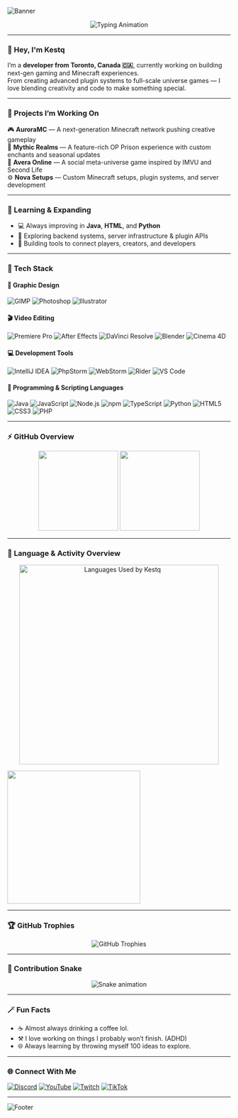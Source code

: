 <!-- Profile Banner -->
![Banner](https://capsule-render.vercel.app/api?type=waving&height=250&color=0:7F00FF,100:E100FF&text=K%20E%20S%20T&fontColor=ffffff&fontAlignY=40&fontSize=60&fontAlign=50)
<!-- Animated Intro Text -->
<p align="center">
  <img src="https://readme-typing-svg.herokuapp.com?font=Orbitron&size=30&duration=4000&pause=800&color=7F00FF&center=true&vCenter=true&width=700&lines=Welcome+to+my+page!;Minecraft+Developer;Game+Designer;Graphic+Designer;Web+Developer;Video+Editor" alt="Typing Animation">
</p>

---

### 👋 Hey, I'm **Kestq**
I’m a **developer from Toronto, Canada 🇨🇦**, currently working on building next-gen gaming and Minecraft experiences.  
From creating advanced plugin systems to full-scale universe games — I love blending creativity and code to make something special.

---

### 🚀 Projects I’m Working On
🎮 **AuroraMC** — A next-generation Minecraft network pushing creative gameplay  
💎 **Mythic Realms** — A feature-rich OP Prison experience with custom enchants and seasonal updates  
🌌 **Avera Online** — A social meta-universe game inspired by IMVU and Second Life  
⚙️ **Nova Setups** — Custom Minecraft setups, plugin systems, and server development  

---

### 🧠 Learning & Expanding
- 💻 Always improving in **Java**, **HTML**, and **Python**  
- 🔧 Exploring backend systems, server infrastructure & plugin APIs  
- 🧩 Building tools to connect players, creators, and developers  

---

### 🧠 Tech Stack

#### 🎨 Graphic Design
![GIMP](https://img.shields.io/badge/GIMP-FF4C4C?style=for-the-badge&logo=gimp&logoColor=white)
![Photoshop](https://img.shields.io/badge/Photoshop-FF4C4C?style=for-the-badge&logo=adobephotoshop&logoColor=white)
![Illustrator](https://img.shields.io/badge/Illustrator-FF4C4C?style=for-the-badge&logo=adobeillustrator&logoColor=white)

#### 🎬 Video Editing
![Premiere Pro](https://img.shields.io/badge/Premiere%20Pro-00C8FF?style=for-the-badge&logo=adobepremierepro&logoColor=white)
![After Effects](https://img.shields.io/badge/After%20Effects-00C8FF?style=for-the-badge&logo=adobeaftereffects&logoColor=white)
![DaVinci Resolve](https://img.shields.io/badge/DaVinci%20Resolve-00C8FF?style=for-the-badge&logo=davinciresolve&logoColor=white)
![Blender](https://img.shields.io/badge/Blender-00C8FF?style=for-the-badge&logo=blender&logoColor=white)
![Cinema 4D](https://img.shields.io/badge/Cinema%204D-00C8FF?style=for-the-badge&logo=cinema4d&logoColor=white)

#### 💻 Development Tools
![IntelliJ IDEA](https://img.shields.io/badge/IntelliJ%20IDEA-7F00FF?style=for-the-badge&logo=intellijidea&logoColor=white)
![PhpStorm](https://img.shields.io/badge/PhpStorm-7F00FF?style=for-the-badge&logo=phpstorm&logoColor=white)
![WebStorm](https://img.shields.io/badge/WebStorm-7F00FF?style=for-the-badge&logo=webstorm&logoColor=white)
![Rider](https://img.shields.io/badge/Rider-7F00FF?style=for-the-badge&logo=rider&logoColor=white)
![VS Code](https://img.shields.io/badge/VS%20Code-7F00FF?style=for-the-badge&logo=visualstudiocode&logoColor=white)

#### 🧩 Programming & Scripting Languages
![Java](https://img.shields.io/badge/Java-E100FF?style=for-the-badge&logo=openjdk&logoColor=white)
![JavaScript](https://img.shields.io/badge/JavaScript-E100FF?style=for-the-badge&logo=javascript&logoColor=white)
![Node.js](https://img.shields.io/badge/Node.js-E100FF?style=for-the-badge&logo=node.js&logoColor=white)
![npm](https://img.shields.io/badge/npm-E100FF?style=for-the-badge&logo=npm&logoColor=white)
![TypeScript](https://img.shields.io/badge/TypeScript-E100FF?style=for-the-badge&logo=typescript&logoColor=white)
![Python](https://img.shields.io/badge/Python-E100FF?style=for-the-badge&logo=python&logoColor=white)
![HTML5](https://img.shields.io/badge/HTML5-E100FF?style=for-the-badge&logo=html5&logoColor=white)
![CSS3](https://img.shields.io/badge/CSS3-E100FF?style=for-the-badge&logo=css3&logoColor=white)
![PHP](https://img.shields.io/badge/PHP-E100FF?style=for-the-badge&logo=php&logoColor=white)

---

### ⚡ GitHub Overview
<div align="center">
  <!-- Main Stats -->
  <img src="https://github-readme-stats.vercel.app/api?username=Kestq&show_icons=true&count_private=true&theme=radical&bg_color=0D1117&title_color=7F00FF&icon_color=E100FF&text_color=FFFFFF&border_radius=10" height="180" />

  <!-- Streak Stats -->
  <img src="https://streak-stats.demolab.com?user=Kestq&theme=radical&hide_border=true&background=0D1117&ring=E100FF&fire=7F00FF&currStreakLabel=FFFFFF" height="180" />
</div>

---

### 🎨 Language & Activity Overview
<p align="center">
  <img
    src="https://github-readme-stats.vercel.app/api/top-langs?username=Kestq&layout=donut&langs_count=8&include_forks=true&bg_color=0D1117&title_color=E100FF&text_color=FFFFFF&hide_border=true&cache_seconds=3600"
    width="450"
    alt="Languages Used by Kestq"
  />
</p>

</p>

  
  <!-- Activity Graph -->
  <img src="https://github-readme-activity-graph.vercel.app/graph?username=Kestq&theme=react-dark&hide_border=true&area=true&color=E100FF&point=7F00FF" height="300" />
</div>

---

### 🏆 GitHub Trophies
<p align="center">
  <img src="https://github-profile-trophy.vercel.app/?username=Kestq&theme=radical&no-bg=true&no-frame=true&row=1&column=6" alt="GitHub Trophies" />
</p>

---

### 🐍 Contribution Snake
<p align="center">
  <img src="https://github.com/Kestq/Kestq/blob/output/github-contribution-grid-snake.svg" alt="Snake animation" />
</p>

---

### 🪄 Fun Facts
- ☕ Almost always drinking a coffee lol.  
- ⚒️ I love working on things I probably won’t finish. (ADHD)  
- 🌐 Always learning by throwing myself 100 ideas to explore.  

---

### 🌐 Connect With Me

[![Discord](https://img.shields.io/badge/Discord-5865F2?style=for-the-badge&logo=discord&logoColor=white)](https://discord.gg/users/903858601339273217)
[![YouTube](https://img.shields.io/badge/YouTube-FF0000?style=for-the-badge&logo=youtube&logoColor=white)](https://youtube.com/@kestttv)
[![Twitch](https://img.shields.io/badge/Twitch-9146FF?style=for-the-badge&logo=twitch&logoColor=white)](https://twitch.tv/kestttv)
[![TikTok](https://img.shields.io/badge/TikTok-000000?style=for-the-badge&logo=tiktok&logoColor=white)](https://tiktok.com/@kestttv)

---

![Footer](https://capsule-render.vercel.app/api?type=waving&section=footer&color=0:7F00FF,100:E100FF)
